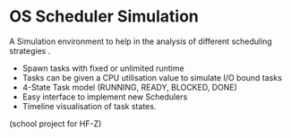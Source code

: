 # OS Scheduler Simulation

A Simulation environment to help in the analysis of different scheduling strategies . 
  - Spawn tasks with fixed or unlimited runtime
  - Tasks can be given a CPU utilisation value to simulate I/O bound tasks
  - 4-State Task model (RUNNING, READY, BLOCKED, DONE)
  - Easy interface to implement new Schedulers
  - Timeline visualisation of task states.

(school project for HF-Z)
